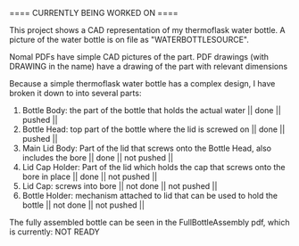 ==== CURRENTLY BEING WORKED ON ====

This project shows a CAD representation of my thermoflask water bottle. A picture of the water bottle is on file as "WATERBOTTLESOURCE". 

Nomal PDFs have simple CAD pictures of the part.
PDF drawings (with DRAWING in the name) have a drawing of the part with relevant dimensions 

Because a simple thermoflask water bottle has a complex design, I have broken it down to into several parts:

1) Bottle Body: the part of the bottle that holds the actual water || done || pushed ||
2) Bottle Head: top part of the bottle where the lid is screwed on || done || pushed ||
3) Main Lid Body: Part of the lid that screws onto the Bottle Head, also includes the bore || done || not pushed ||
4) Lid Cap Holder: Part of the lid which holds the cap that screws onto the bore in place || done || not pushed ||
5) Lid Cap: screws into bore || not done || not pushed ||
6) Bottle Holder: mechanism attached to lid that can be used to hold the bottle || not done || not pushed ||


The fully assembled bottle can be seen in the FullBottleAssembly pdf, which is currently: NOT READY 

